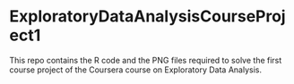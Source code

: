 # ExploratoryDataAnalysisCourseProject1

This repo contains the R code and the PNG files required to solve the first
course project of the Coursera course on Exploratory Data Analysis.
